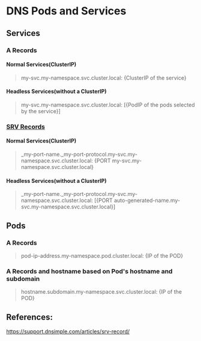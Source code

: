 # DNS Pods and Services

## Services
### A Records
#### Normal Services(ClusterIP)
> my-svc.my-namespace.svc.cluster.local: {ClusterIP of the service}


#### Headless Services(without a ClusterIP)
>my-svc.my-namespace.svc.cluster.local: [{PodIP of the pods selected by the service}]

### [SRV Records](https://support.dnsimple.com/articles/srv-record)
#### Normal Services(ClusterIP)
> \_my-port-name._my-port-protocol.my-svc.my-namespace.svc.cluster.local: {PORT my-svc.my-namespace.svc.cluster.local}


#### Headless Services(without a ClusterIP)
> \_my-port-name._my-port-protocol.my-svc.my-namespace.svc.cluster.local: [{PORT auto-generated-name.my-svc.my-namespace.svc.cluster.local}]

## Pods
### A Records
>pod-ip-address.my-namespace.pod.cluster.local: {IP of the POD}

### A Records and hostname based on Pod's hostname and subdomain
>hostname.subdomain.my-namespace.svc.cluster.local: {IP of the POD}


## References:
https://support.dnsimple.com/articles/srv-record/

